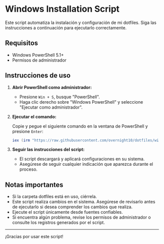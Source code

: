 # Windows Installation Script

Este script automatiza la instalación y configuración de mi dotfiles.
Siga las instrucciones a continuación para ejecutarlo correctamente.

## Requisitos

- Windows PowerShell 5.1+
- Permisos de administrador

## Instrucciones de uso

1. **Abrir PowerShell como administrador:**
   - Presione `Win + S`, busque "PowerShell".
   - Haga clic derecho sobre "Windows PowerShell" y seleccione "Ejecutar como administrador".

2. **Ejecutar el comando:**

   Copie y pegue el siguiente comando en la ventana de PowerShell y presione `Enter`:

   ```powershell
   iex (irm "https://raw.githubusercontent.com/overnight10/dotfiles/windows/install.ps1")
   ```

3. **Seguir las instrucciones del script:**
   - El script descargará y aplicará configuraciones en su sistema.
   - Asegúrese de seguir cualquier indicación que aparezca durante el proceso.

## Notas importantes

- Si la carpeta dotfiles está en uso, ciérrela.
- Este script realiza cambios en el sistema. Asegúrese de revisarlo antes de ejecutarlo si desea comprender los cambios que realiza.
- Ejecute el script únicamente desde fuentes confiables.
- Si encuentra algún problema, revise los permisos de administrador o consulte los registros generados por el script.

---

¡Gracias por usar este script!
